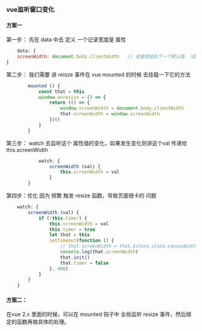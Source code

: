 ### vue监听窗口变化

#### 方案一
第一步： 先在 data 中去 定义 一个记录宽度是 属性
```js
	data: {
    screenWidth: document.body.clientWidth   // 这里是给到了一个默认值 （这个很重要）
}
```
第二步： 我们需要 讲 reisze 事件在 vue mounted 的时候 去挂载一下它的方法
```js
        mounted () {
            const that = this
            window.onresize = () => {
                return (() => {
                    window.screenWidth = document.body.clientWidth
                    that.screenWidth = window.screenWidth
                })()
            }
        }
```
第三步： watch 去监听这个 属性值的变化，如果发生变化则讲这个val 传递给 this.screenWidth
```js
	        watch: {
                screenWidth (val) {
                    this.screenWidth = val
                }
        }
```
第四步：优化 因为 频繁 触发 resize 函数，导致页面很卡的 问题
```js
    watch: {
        screenWidth (val) {
            if (!this.timer) {
                this.screenWidth = val
                this.timer = true
                let that = this
                setTimeout(function () {
                    // that.screenWidth = that.$store.state.canvasWidth
                    console.log(that.screenWidth)
                    that.init()
                    that.timer = false
                }, 400)
            }
        }
    }
```
#### 方案二：

在vue 2.x 里面的时候，可以在 mounted 钩子中 全局监听 resize 事件，然后绑定的函数再做具体的处理。
